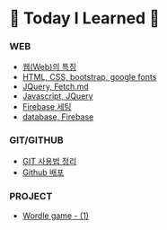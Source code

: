 # 💜 Today I Learned 💜
### WEB   
  + [웹(Web)의 특징](https://github.com/limhyerin/TIL/blob/main/web/%EC%9B%B9(Web)%EC%9D%98%20%ED%8A%B9%EC%A7%95.md)
  + [HTML, CSS, bootstrap, google fonts](https://github.com/limhyerin/TIL/blob/main/web/%5BTIL%5D%2023.12.21%20HTML%2C%20CSS%2C%20bootstrap%2C%20google%20fonts.md)
  + [JQuery, Fetch.md](https://github.com/limhyerin/TIL/blob/main/web/%5BTIL%5D%2023.12.22%20JQuery%2C%20Fetch.md)
  + [Javascript, JQuery](https://github.com/limhyerin/TIL/blob/main/web/%5BTIL%5D%2023.12.22%20Javascript%2C%20JQuery.md)
  + [Firebase 세팅](https://github.com/limhyerin/TIL/blob/main/web/%5BTIL%5D%2023.12.26%20Firebase%20%EC%84%B8%ED%8C%85.md)
  + [database, Firebase](https://github.com/limhyerin/TIL/blob/main/web/%5BTIL%5D%2023.12.26%20database%2C%20Firebase.md)

### GIT/GITHUB   
  + [GIT 사용법 정리](https://github.com/limhyerin/TIL/blob/main/web/%5BTIL%5D%2023.12.26%20GIT%20%EC%82%AC%EC%9A%A9%EB%B2%95%20%EC%A0%95%EB%A6%AC.md)
  + [Github 배포](https://github.com/limhyerin/TIL/blob/main/web/%5BTIL%5D%2023.12.26%20Github%20%EB%B0%B0%ED%8F%AC.md)

### PROJECT
  + [Wordle game - (1)](https://github.com/limhyerin/TIL/blob/main/Project/%5BTIL%5D%2023.12.27%20Wordle%20Game%20-%20(1).md)

